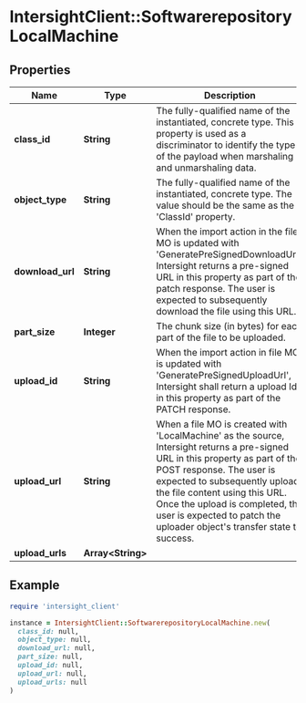 # IntersightClient::SoftwarerepositoryLocalMachine

## Properties

| Name | Type | Description | Notes |
| ---- | ---- | ----------- | ----- |
| **class_id** | **String** | The fully-qualified name of the instantiated, concrete type. This property is used as a discriminator to identify the type of the payload when marshaling and unmarshaling data. | [default to &#39;softwarerepository.LocalMachine&#39;] |
| **object_type** | **String** | The fully-qualified name of the instantiated, concrete type. The value should be the same as the &#39;ClassId&#39; property. | [default to &#39;softwarerepository.LocalMachine&#39;] |
| **download_url** | **String** | When the import action in the file MO is updated with &#39;GeneratePreSignedDownloadUrl&#39;, Intersight returns a pre-signed URL in this property as part of the patch response. The user is expected to subsequently download the file using this URL. | [optional][readonly] |
| **part_size** | **Integer** | The chunk size (in bytes) for each part of the file to be uploaded. | [optional] |
| **upload_id** | **String** | When the import action in file MO is updated with &#39;GeneratePreSignedUploadUrl&#39;, Intersight shall return a upload Id in this property as part of the PATCH response. | [optional] |
| **upload_url** | **String** | When a file MO is created with &#39;LocalMachine&#39; as the source, Intersight returns a pre-signed URL in this property as part of the POST response. The user is expected to subsequently upload the file content using this URL. Once the upload is completed, the user is expected to patch the uploader object&#39;s transfer state to success. | [optional][readonly] |
| **upload_urls** | **Array&lt;String&gt;** |  | [optional] |

## Example

```ruby
require 'intersight_client'

instance = IntersightClient::SoftwarerepositoryLocalMachine.new(
  class_id: null,
  object_type: null,
  download_url: null,
  part_size: null,
  upload_id: null,
  upload_url: null,
  upload_urls: null
)
```

